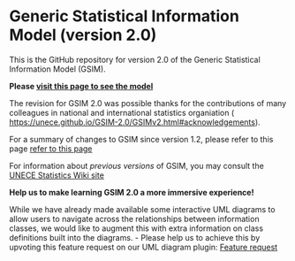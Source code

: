 # Generic Statistical Information Model (version 2.0)

This is the GitHub repository for version 2.0 of the Generic Statistical Information Model (GSIM). 

**Please [visit this page to see the model](https://unece.github.io/GSIM-2.0/GSIMv2.html)**

The revision for GSIM 2.0 was possible thanks for the contributions of many colleagues in national and international statistics organiation ( https://unece.github.io/GSIM-2.0/GSIMv2.html#acknowledgements).

For a summary of changes to GSIM since version 1.2, please refer to this page [refer to this page](https://github.com/UNECE/GSIM-2.0/blob/42b3f8ea173fd31a451e25b110ba7979a6064e40/Changes%20since%20GSIM%20v1.2/Introduction.md)

For information about _previous versions_ of GSIM, you may consult the [UNECE Statistics Wiki site](https://statswiki.unece.org/display/gsim/Old+versions+of+GSIM)

**Help us to make learning GSIM 2.0 a more immersive experience!**

While we have already made available some interactive UML diagrams to allow users to navigate across the relationships between information classes, we would like to augment this with extra information on class definitions built into the diagrams. - Please help us to achieve this by upvoting this feature request on our UML diagram plugin: [Feature request](https://github.com/jgraph/drawio/discussions/4440)



